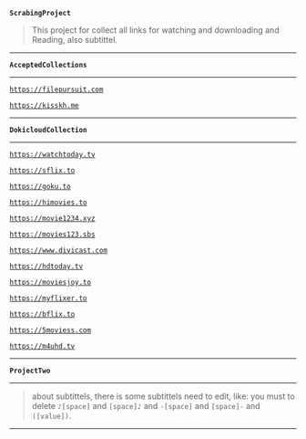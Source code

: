__`ScrabingProject`__

> This project for collect all links for watching and downloading and Reading, also subtittel.

<hr/>

__`AcceptedCollections`__

<hr/>

[`https://filepursuit.com`](https://filepursuit.com/)

[`https://kisskh.me`](https://kisskh.me/)

<hr/>

__`DokicloudCollection`__

<hr/>

[`https://watchtoday.tv`](https://watchtoday.tv/)

[`https://sflix.to`](https://sflix.to/)

[`https://goku.to`](https://goku.to/)

[`https://himovies.to`](https://www5.himovies.to/)

[`https://movie1234.xyz`](https://movie1234.xyz/)

[`https://movies123.sbs`](https://vvv.movies123.sbs/)

[`https://www.divicast.com`](https://www.divicast.com/)

[`https://hdtoday.tv`](https://hdtoday.tv/)

[`https://moviesjoy.to`](https://moviesjoy.to/)

[`https://myflixer.to`](https://myflixer.to/)

[`https://bflix.to`](https://bflix.to/)

[`https://5moviess.com`](https://5moviess.com/)

[`https://m4uhd.tv`](https://m4uhd.tv/)

<hr/>

__`ProjectTwo`__

<hr/>

> about subtittels, there is some subtittels need to edit, like: you must to delete `♪[space]` and `[space]♪` and `-[space]` and `[space]-` and `([value])`.

<hr/>
